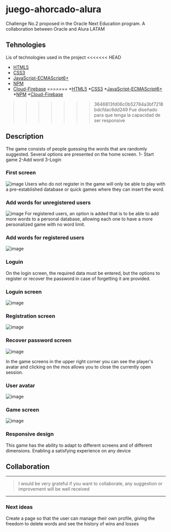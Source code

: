 # juego-ahorcado-alura


Challenge No.2 proposed in the Oracle Next Education program. A collaboration between Oracle and Alura LATAM

## Tehnologies
Lis of technologies used in the project
<<<<<<< HEAD
* [HTML5](https://developer.mozilla.org/en-US/docs/Glossary/HTML5)
* [CSS3](https://developer.mozilla.org/en-US/docs/Web/CSS)
* [JavaScript-ECMAScript6+](https://developer.mozilla.org/en-US/docs/Web/JavaScript)
* [NPM](https://www.npmjs.com/)
* [Cloud-Firebase](https://firebase.google.com/?gclid=Cj0KCQjwsrWZBhC4ARIsAGGUJuo_1cIOrGwzpBXxQRki3mSVC5HIKqCa_jO_GfOEoHpp0DBr3GK0w8saAjk6EALw_wcB&gclsrc=aw.ds)
=======
*[HTML5](https://developer.mozilla.org/en-US/docs/Glossary/HTML5)
*[CSS3](https://developer.mozilla.org/en-US/docs/Web/CSS)
*[JavaScript-ECMAScript6+](https://developer.mozilla.org/en-US/docs/Web/JavaScript)
*[NPM](https://www.npmjs.com/)
*[Cloud-Firebase](https://firebase.google.com/?gclid=Cj0KCQjwsrWZBhC4ARIsAGGUJuo_1cIOrGwzpBXxQRki3mSVC5HIKqCa_jO_GfOEoHpp0DBr3GK0w8saAjk6EALw_wcB&gclsrc=aw.ds)
>>>>>>> 3646813fd06c0b52784a3bf7218bdcfdac6dd249
Fue diseñado para que tenga la capacidad de ser responsive

## Description
The game consists of people guessing the words that are randomly suggested.
Several options are presented on the home screen.
1- Start game
2-Add word
3-Login
### First screen
![image](https://user-images.githubusercontent.com/105893520/192074509-281e15c9-216f-4fc3-a91d-67ceb7e4db22.png)
Users who do not register in the game will only be able to play with a pre-established database or quick games where they can insert the word.
### Add words for unregistered users
![image](https://user-images.githubusercontent.com/105893520/192074535-9f1dfe27-e1bb-4ae1-b58d-8984a930c72d.png)
For registered users, an option is added that is to be able to add more words to a personal database, allowing each one to have a more personalized game with no word limit.
### Add words for registered users
![image](https://user-images.githubusercontent.com/105893520/192074601-f6a0637e-58df-42fc-a5fe-9fe7749988e1.png)

### Loguin
On the login screen, the required data must be entered, but the options to register or recover the password in case of forgetting it are provided.
### Loguin screen
![image](https://user-images.githubusercontent.com/105893520/192074734-6d0fdc6b-169d-41b1-b689-a13093e6c989.png)
### Registration screen
![image](https://user-images.githubusercontent.com/105893520/192074765-5f2f3654-a5ff-41c6-80a1-77d6294daf1e.png)
### Recover password screen
![image](https://user-images.githubusercontent.com/105893520/192074785-6a8b7790-8852-4b94-bdbf-630c5fd0f829.png)


In the game screens in the upper right corner you can see the player's avatar and clicking on the mos allows you to close the currently open session.
### User avatar
![image](https://user-images.githubusercontent.com/105893520/192074701-72ba4942-8d42-4c51-adf3-3054d1ebc197.png)
### Game screen
![image](https://user-images.githubusercontent.com/105893520/192074673-0e33e674-6f16-40d3-a538-3b901f0afe16.png)

### Responsive design
This game has the ability to adapt to different screens and of different dimensions. Enabling a satisfying experience on any device

## Collaboration
***
> I would be very grateful if you want to collaborate, any suggestion or improvement will be well received
***
### Next ideas
Create a page so that the user can manage their own profile, giving the freedom to delete words and see the history of wins and losses